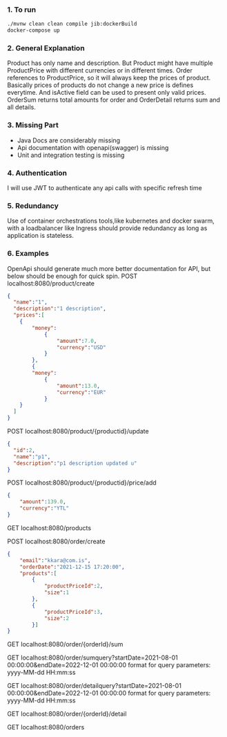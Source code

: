 ### 1. To run 
```bash
./mvnw clean clean compile jib:dockerBuild
docker-compose up
```

### 2. General Explanation
 Product has only name and description. But Product might have multiple ProductPrice with different currencies or in 
 different times. Order references to ProductPrice, so it will always keep the prices of  product. Basically prices of 
 products do not change a new price is defines everytime. And isActive field can be used to present only valid prices.
 OrderSum returns total amounts for order and OrderDetail returns sum and all details.
### 3. Missing Part
 - Java Docs are considerably missing
 - Api documentation with openapi(swagger) is missing
 - Unit and integration testing is missing

### 4. Authentication 
 I will use JWT to authenticate any api calls with specific refresh time

### 5. Redundancy 
 Use of container orchestrations tools,like kubernetes and docker swarm, with  a loadbalancer like Ingress should provide
redundancy as long as application is stateless.

### 6. Examples
 OpenApi should generate much more better documentation for API, but below should be enough for quick spin.
POST localhost:8080/product/create
```json
{
  "name":"1",
  "description":"1 description",
  "prices":[
    { 
		"money":
			{
				"amount":7.0,
				"currency":"USD"
			}
		},
		{
		"money":
			{
				"amount":13.0,
				"currency":"EUR"
			}
	}	
  ]
}
```

POST localhost:8080/product/{productid}/update
```json
{
  "id":2,
  "name":"p1",
  "description":"p1 description updated u"
}
```
POST localhost:8080/product/{productid}/price/add
```json
{
	"amount":139.0,
	"currency":"YTL"
}
```


GET localhost:8080/products

POST localhost:8080/order/create
```json
{
	"email":"kkara@com.is",
	"orderDate":"2021-12-15 17:20:00",
	"products":[
		{
			"productPriceId":2,
			"size":1
		},
		{
			"productPriceId":3,
			"size":2
		}]
}
```

GET localhost:8080/order/{orderId}/sum


GET localhost:8080/order/sumquery?startDate=2021-08-01 00:00:00&endDate=2022-12-01 00:00:00
format for query parameters: yyyy-MM-dd HH:mm:ss

GET localhost:8080/order/detailquery?startDate=2021-08-01 00:00:00&endDate=2022-12-01 00:00:00
format for query parameters: yyyy-MM-dd HH:mm:ss

GET localhost:8080/order/{orderId}/detail

GET localhost:8080/orders

